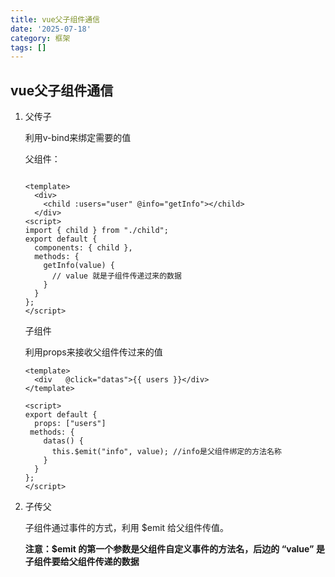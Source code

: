 ```yaml
---
title: vue父子组件通信
date: '2025-07-18'
category: 框架
tags: []
---
```

## vue父子组件通信

1. 父传子

   利用v-bind来绑定需要的值

   父组件：

   ```vue
   
   <template>
     <div>
       <child :users="user" @info="getInfo"></child>
     </div>
   <script>
   import { child } from "./child";
   export default {
     components: { child },
     methods: {
       getInfo(value) {
         // value 就是子组件传递过来的数据
       }
     }
   };
   </script>
   ```

   子组件

   利用props来接收父组件传过来的值

   ```vue
   <template>
     <div   @click="datas">{{ users }}</div>
   </template>
    
   <script>
   export default {
     props: ["users"]
    methods: {
       datas() {
         this.$emit("info", value); //info是父组件绑定的方法名称
       }
     }
   };
   </script>
   ```

   

2. 子传父

   子组件通过事件的方式，利用 $emit 给父组件传值。

   **注意：$emit 的第一个参数是父组件自定义事件的方法名，后边的 “value” 是子组件要给父组件传递的数据** 
